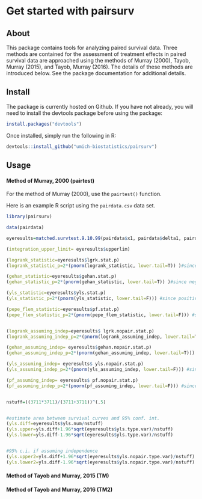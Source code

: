 Get started with pairsurv
================

## About

This package contains tools for analyzing paired survival data. Three
methods are contained for the assessment of treatment effects in paired
survival data are approached using the methods of Murray (2000), Tayob,
Murray (2015), and Tayob, Murray (2016). The details of these methods
are introduced below. See the package documentation for additional
details.

## Install

The package is currently hosted on Github. If you have not already, you
will need to install the devtools package before using the package:

``` r
install.packages("devtools")
```

Once installed, simply run the following in R:

``` r
devtools::install_github("umich-biostatistics/pairsurv")
```

## Usage

#### Method of Murray, 2000 (pairtest)

For the method of Murray (2000), use the `pairtest()` function.

Here is an example R script using the `pairdata.csv` data set.

``` r
library(pairsurv)

data(pairdata)

eyeresults=matched.survtest.9.10.99(pairdata$x1, pairdata$delta1, pairdata$x2, pairdata$delta2, 3711)

(integration_upper_limit= eyeresults$upperlim)

(logrank_statistic=eyeresults$lgrk.stat.p)
(logrank_statistic_p=2*(pnorm(logrank_statistic, lower.tail=T)) )#since negative statistic

(gehan_statistic=eyeresults$gehan.stat.p)
(gehan_statistic_p=2*(pnorm(gehan_statistic, lower.tail=T)) )#since negative statistic

(yls_statistic=eyeresults$yls.stat.p)
(yls_statistic_p=2*(pnorm(yls_statistic, lower.tail=F))) #since positive statistic

(pepe_flem_statistic=eyeresults$pf.stat.p)
(pepe_flem_statistic_p=2*(pnorm(pepe_flem_statistic, lower.tail=F))) #since positive statistic


(logrank_assuming_indep=eyeresults$ lgrk.nopair.stat.p)
(logrank_assuming_indep_p=2*(pnorm(logrank_assuming_indep, lower.tail=T)) )#since negative statistic

(gehan_assuming_indep= eyeresults$gehan.nopair.stat.p)
(gehan_assuming_indep_p=2*(pnorm(gehan_assuming_indep, lower.tail=T))) #since negative statistic

(yls_assuming_indep= eyeresults$ yls.nopair.stat.p)
(yls_assuming_indep_p=2*(pnorm(yls_assuming_indep, lower.tail=F))) #since positive statistic

(pf_assuming_indep= eyeresults$ pf.nopair.stat.p)
(pf_assuming_indep_p=2*(pnorm(pf_assuming_indep, lower.tail=F))) #since positive statistic


nstuff=((3711*3711)/(3711+3711))^(.5)


#estimate area between survival curves and 95% conf. int.
(yls.diff=eyeresults$yls.num/nstuff)
(yls.upper=yls.diff+1.96*sqrt(eyeresults$yls.type.var)/nstuff)
(yls.lower=yls.diff-1.96*sqrt(eyeresults$yls.type.var)/nstuff)


#95% c.i. if assuming independence
(yls.upper2=yls.diff+1.96*sqrt(eyeresults$yls.nopair.type.var)/nstuff)
(yls.lower2=yls.diff-1.96*sqrt(eyeresults$yls.nopair.type.var)/nstuff)
```

#### Method of Tayob and Murray, 2015 (TM)

#### Method of Tayob and Murray, 2016 (TM2)
